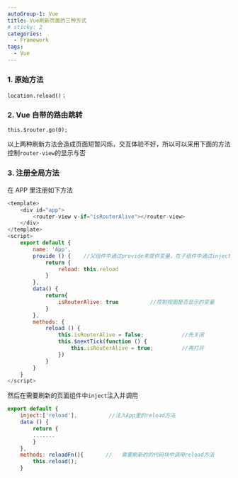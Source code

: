 ```yaml
---
autoGroup-1: Vue
title: Vue刷新页面的三种方式
# sticky: 2
categories:
  - Framework
tags:
  - Vue
---
```


### 1. 原始方法

`location.reload()；`   

### 2. Vue 自带的路由跳转

`this.$router.go(0);`   

以上两种刷新方法会造成页面短暂闪烁，交互体验不好，所以可以采用下面的方法控制`router-view`的显示与否

### 3. 注册全局方法

在 APP 里注册如下方法   

```js
<template>
    <div id="app">
    	<router-view v-if="isRouterAlive"></router-view>
	</div>
</template>
<script>
    export default {
        name: 'App',
        provide () {    //父组件中通过provide来提供变量，在子组件中通过inject来注入变量。
            return {
                reload: this.reload
            }
        },
        data() {
            return{
                isRouterAlive: true          //控制视图是否显示的变量
            }
        },
        methods: {
            reload () {
                this.isRouterAlive = false;            //先关闭
                this.$nextTick(function () {
                    this.isRouterAlive = true;         //再打开
                })
            }
        }
    }
</script>
```

然后在需要刷新的页面组件中`inject`注入并调用   
```js
export default {
    inject:['reload'],          //注入App里的reload方法
    data () {
        return {
    	.......
        }
    },
    methods: reloadFn(){       //   需要刷新的的代码块中调用reload方法
        this.reload();
    }
```
